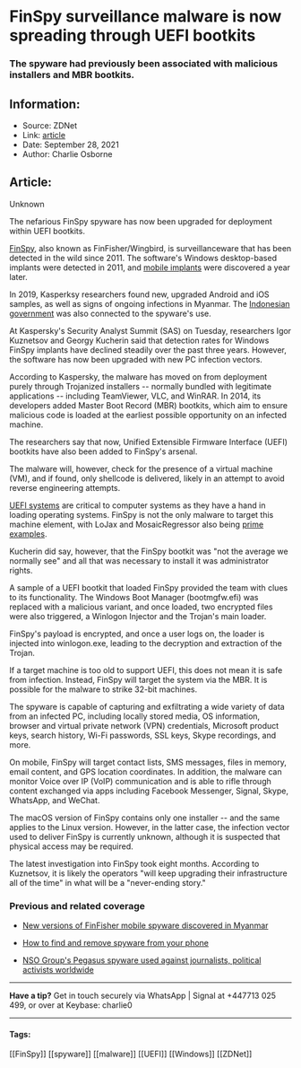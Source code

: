 # FinSpy surveillance malware is now spreading through UEFI bootkits
### The spyware had previously been associated with malicious installers and MBR bootkits.

## Information:
+ Source: ZDNet
+ Link: [article](https://www.zdnet.com/article/finspy-surveillance-malware-is-now-spreading-through-uefi-bootkits/)
+ Date: September 28, 2021
+ Author: Charlie Osborne


## Article:
Unknown

The nefarious FinSpy spyware has now been upgraded for deployment within UEFI bootkits.


[FinSpy](https://securelist.com/?p=104322), also known as FinFisher/Wingbird, is surveillanceware that has been detected in the wild since 2011. The software's Windows desktop-based implants were detected in 2011, and [mobile implants](https://securelist.com/new-finspy-ios-and-android-implants-revealed-itw/91685/) were discovered a year later. 

In 2019, Kasperksy researchers found new, upgraded Android and iOS samples, as well as signs of ongoing infections in Myanmar. The [Indonesian government](https://www.zdnet.com/article/finfisher-spyware-linked-to-indonesian-government-found-in-sydney-report/) was also connected to the spyware's use.  

At Kaspersky's Security Analyst Summit (SAS) on Tuesday, researchers Igor Kuznetsov and Georgy Kucherin said that detection rates for Windows FinSpy implants have declined steadily over the past three years. However, the software has now been upgraded with new PC infection vectors.  

According to Kaspersky, the malware has moved on from deployment purely through Trojanized installers -- normally bundled with legitimate applications -- including TeamViewer, VLC, and WinRAR. In 2014, its developers added Master Boot Record (MBR) bootkits, which aim to ensure malicious code is loaded at the earliest possible opportunity on an infected machine.  

The researchers say that now, Unified Extensible Firmware Interface (UEFI) bootkits have also been added to FinSpy's arsenal. 

The malware will, however, check for the presence of a virtual machine (VM), and if found, only shellcode is delivered, likely in an attempt to avoid reverse engineering attempts. 






[UEFI systems](https://blogs.vmware.com/security/2021/06/detecting-uefi-bootkits-in-the-wild-part-1.html) are critical to computer systems as they have a hand in loading operating systems. FinSpy is not the only malware to target this machine element, with LoJax and MosaicRegressor also being [prime examples](https://www.zdnet.com/article/chinese-hacker-group-spotted-using-a-uefi-bootkit-in-the-wild/). 

Kucherin did say, however, that the FinSpy bootkit was "not the average we normally see" and all that was necessary to install it was administrator rights. 

A sample of a UEFI bootkit that loaded FinSpy provided the team with clues to its functionality. The Windows Boot Manager (bootmgfw.efi) was replaced with a malicious variant, and once loaded, two encrypted files were also triggered, a Winlogon Injector and the Trojan's main loader. 

FinSpy's payload is encrypted, and once a user logs on, the loader is injected into winlogon.exe, leading to the decryption and extraction of the Trojan.

If a target machine is too old to support UEFI, this does not mean it is safe from infection. Instead, FinSpy will target the system via the MBR. It is possible for the malware to strike 32-bit machines. 

The spyware is capable of capturing and exfiltrating a wide variety of data from an infected PC, including locally stored media, OS information, browser and virtual private network (VPN) credentials, Microsoft product keys, search history, Wi-Fi passwords, SSL keys, Skype recordings, and more.

On mobile, FinSpy will target contact lists, SMS messages, files in memory, email content, and GPS location coordinates. In addition, the malware can monitor Voice over IP (VoIP) communication and is able to rifle through content exchanged via apps including Facebook Messenger, Signal, Skype, WhatsApp, and WeChat.  

The macOS version of FinSpy contains only one installer -- and the same applies to the Linux version. However, in the latter case, the infection vector used to deliver FinSpy is currently unknown, although it is suspected that physical access may be required.   

The latest investigation into FinSpy took eight months. According to Kuznetsov, it is likely the operators "will keep upgrading their infrastructure all of the time" in what will be a "never-ending story."

###  Previous and related coverage

* [New versions of FinFisher mobile spyware discovered in Myanmar](https://www.zdnet.com/article/new-versions-of-finfisher-mobile-spyware-discovered-in-myanmar/)  

* [How to find and remove spyware from your phone](https://www.zdnet.com/article/how-to-find-and-remove-spyware-from-your-phone/)  

* [NSO Group's Pegasus spyware used against journalists, political activists worldwide](https://www.zdnet.com/article/nso-groups-pegasus-spyware-used-against-journalists-political-activists-worldwide-report/)  




---

**Have a tip?** Get in touch securely via WhatsApp | Signal at +447713 025 499, or over at Keybase: charlie0



---





#### Tags:
[[FinSpy]] [[spyware]] [[malware]] [[UEFI]] [[Windows]] [[ZDNet]]
